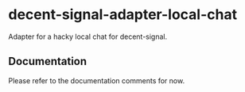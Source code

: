 # decent-signal-adapter-local-chat

Adapter for a hacky local chat for decent-signal.

## Documentation

Please refer to the documentation comments for now.
